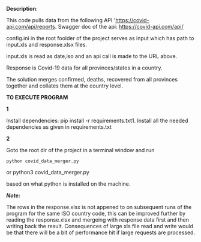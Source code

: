 **Description**:

This code pulls data from the following API 'https://covid-api.com/api/reports. 
Swagger doc of the api: https://covid-api.com/api/


config.ini in the root foolder of the project serves as input which has path to input.xls and response.xlsx files. 

input.xls is read as date,iso and an api call is made to the URL above. 

Response is Covid-19 data for all provinces/states in a country. 

The solution merges confirmed, deaths, recovered from all provinces together and collates them at the country level. 


**TO EXECUTE PROGRAM**


**1**
   
   
   Install dependencies:
       pip install -r requirements.txt1. Install all the needed dependencies as given in requirements.txt

**2**
 
 
 Goto the root dir of the project in a terminal window and run

    python covid_data_merger.py 
or
    python3 covid_data_merger.py 

based on what python is installed on the machine. 


***Note:*** 

The rows in the response.xlsx is not appened to on subsequent runs of the program for the same ISO country code, this can be improved further by reading the response.xlsx and mergeing with response data first and then writing back the result. Consequences of large xls file read and write would be that there will be a bit of performance hit if large requests are processed. 

